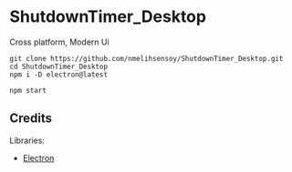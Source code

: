# ShutdownTimer_Desktop
Cross platform, Modern Ui

```
git clone https://github.com/nmelihsensoy/ShutdownTimer_Desktop.git
cd ShutdownTimer_Desktop
npm i -D electron@latest

npm start
```

## Credits
Libraries:
* [Electron](https://github.com/electron/electron)